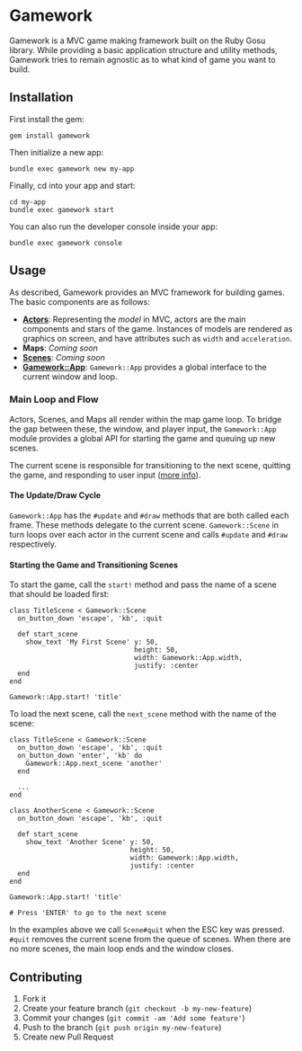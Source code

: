 # Gamework

Gamework is a MVC game making framework built on the
Ruby Gosu library.  While providing a basic application
structure and utility methods, Gamework tries to
remain agnostic as to what kind of game you want to
build.

## Installation

First install the gem:

    gem install gamework

Then initialize a new app:

    bundle exec gamework new my-app

Finally, cd into your app and start:

    cd my-app
    bundle exec gamework start

You can also run the developer console inside your app:

    bundle exec gamework console

## Usage

As described, Gamework provides an MVC framework for building games.  The basic components are as follows:

- [**Actors**](https://github.com/SteveAquino/gamework/tree/master/lib/gamework/actor): Representing the *model* in MVC, actors are the main components and stars of the game.  Instances of models are rendered as graphics on screen, and have attributes such as `width` and `acceleration`.
- **Maps**: *Coming soon*
- [**Scenes**](https://github.com/SteveAquino/gamework/tree/master/lib/gamework/scenes): *Coming soon*
- [**Gamework::App**](#main-loop-and-flow): `Gamework::App` provides a global interface to the current window and loop.

### Main Loop and Flow

Actors, Scenes, and Maps all render within the map game loop.  To bridge the gap between these, the window, and player input, the `Gamework::App` module provides a global API for starting the game and queuing up new scenes.

The current scene is responsible for transitioning to the next scene, quitting the game, and responding to user input ([more info](https://github.com/SteveAquino/gamework/tree/master/lib/gamework/scenes)).

#### The Update/Draw Cycle

`Gamework::App` has the `#update` and `#draw` methods that are both called each frame.  These methods delegate to the current scene.  `Gamework::Scene` in turn loops over each actor in the current scene and calls `#update` and `#draw` respectively.

#### Starting the Game and Transitioning Scenes

To start the game, call the `start!` method and pass the name of a scene that should be loaded first:

```
class TitleScene < Gamework::Scene
  on_button_down 'escape', 'kb', :quit

  def start_scene
    show_text 'My First Scene' y: 50,
                               height: 50,
                               width: Gamework::App.width,
                               justify: :center
  end
end

Gamework::App.start! 'title'
```

To load the next scene, call the `next_scene` method with the name of the scene:

```
class TitleScene < Gamework::Scene
  on_button_down 'escape', 'kb', :quit
  on_button_down 'enter', 'kb' do
    Gamework::App.next_scene 'another'
  end

  ...
end

class AnotherScene < Gamework::Scene
  on_button_down 'escape', 'kb', :quit

  def start_scene
    show_text 'Another Scene' y: 50,
                              height: 50,
                              width: Gamework::App.width,
                              justify: :center
  end
end

Gamework::App.start! 'title'

# Press 'ENTER' to go to the next scene
```

In the examples above we call `Scene#quit` when the ESC key was pressed.  `#quit` removes the current scene from the queue of scenes.  When there are no more scenes, the main loop ends and the window closes.

## Contributing

1. Fork it
2. Create your feature branch (`git checkout -b my-new-feature`)
3. Commit your changes (`git commit -am 'Add some feature'`)
4. Push to the branch (`git push origin my-new-feature`)
5. Create new Pull Request
